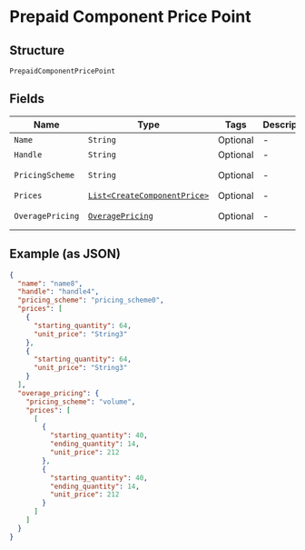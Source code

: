 
# Prepaid Component Price Point

## Structure

`PrepaidComponentPricePoint`

## Fields

| Name | Type | Tags | Description | Getter | Setter |
|  --- | --- | --- | --- | --- | --- |
| `Name` | `String` | Optional | - | String getName() | setName(String name) |
| `Handle` | `String` | Optional | - | String getHandle() | setHandle(String handle) |
| `PricingScheme` | `String` | Optional | - | String getPricingScheme() | setPricingScheme(String pricingScheme) |
| `Prices` | [`List<CreateComponentPrice>`](../../doc/models/create-component-price.md) | Optional | - | List<CreateComponentPrice> getPrices() | setPrices(List<CreateComponentPrice> prices) |
| `OveragePricing` | [`OveragePricing`](../../doc/models/overage-pricing.md) | Optional | - | OveragePricing getOveragePricing() | setOveragePricing(OveragePricing overagePricing) |

## Example (as JSON)

```json
{
  "name": "name8",
  "handle": "handle4",
  "pricing_scheme": "pricing_scheme0",
  "prices": [
    {
      "starting_quantity": 64,
      "unit_price": "String3"
    },
    {
      "starting_quantity": 64,
      "unit_price": "String3"
    }
  ],
  "overage_pricing": {
    "pricing_scheme": "volume",
    "prices": [
      [
        {
          "starting_quantity": 40,
          "ending_quantity": 14,
          "unit_price": 212
        },
        {
          "starting_quantity": 40,
          "ending_quantity": 14,
          "unit_price": 212
        }
      ]
    ]
  }
}
```

